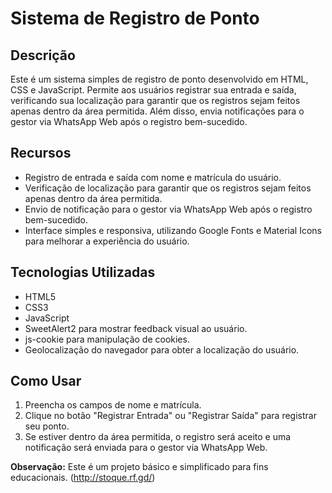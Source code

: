 # Sistema de Registro de Ponto

## Descrição
Este é um sistema simples de registro de ponto desenvolvido em HTML, CSS e JavaScript. Permite aos usuários registrar sua entrada e saída, verificando sua localização para garantir que os registros sejam feitos apenas dentro da área permitida. Além disso, envia notificações para o gestor via WhatsApp Web após o registro bem-sucedido.

## Recursos
- Registro de entrada e saída com nome e matrícula do usuário.
- Verificação de localização para garantir que os registros sejam feitos apenas dentro da área permitida.
- Envio de notificação para o gestor via WhatsApp Web após o registro bem-sucedido.
- Interface simples e responsiva, utilizando Google Fonts e Material Icons para melhorar a experiência do usuário.

## Tecnologias Utilizadas
- HTML5
- CSS3
- JavaScript
- SweetAlert2 para mostrar feedback visual ao usuário.
- js-cookie para manipulação de cookies.
- Geolocalização do navegador para obter a localização do usuário.

## Como Usar
1. Preencha os campos de nome e matrícula.
2. Clique no botão "Registrar Entrada" ou "Registrar Saída" para registrar seu ponto.
3. Se estiver dentro da área permitida, o registro será aceito e uma notificação será enviada para o gestor via WhatsApp Web.

**Observação:** Este é um projeto básico e simplificado para fins educacionais.
(http://stoque.rf.gd/)
